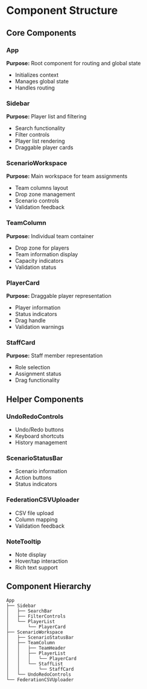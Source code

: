 # Component Structure

## Core Components

### App
**Purpose:** Root component for routing and global state
- Initializes context
- Manages global state
- Handles routing

### Sidebar
**Purpose:** Player list and filtering
- Search functionality
- Filter controls
- Player list rendering
- Draggable player cards

### ScenarioWorkspace
**Purpose:** Main workspace for team assignments
- Team columns layout
- Drop zone management
- Scenario controls
- Validation feedback

### TeamColumn
**Purpose:** Individual team container
- Drop zone for players
- Team information display
- Capacity indicators
- Validation status

### PlayerCard
**Purpose:** Draggable player representation
- Player information
- Status indicators
- Drag handle
- Validation warnings

### StaffCard
**Purpose:** Staff member representation
- Role selection
- Assignment status
- Drag functionality

## Helper Components

### UndoRedoControls
- Undo/Redo buttons
- Keyboard shortcuts
- History management

### ScenarioStatusBar
- Scenario information
- Action buttons
- Status indicators

### FederationCSVUploader
- CSV file upload
- Column mapping
- Validation feedback

### NoteTooltip
- Note display
- Hover/tap interaction
- Rich text support

## Component Hierarchy
```
App
├── Sidebar
│   ├── SearchBar
│   ├── FilterControls
│   └── PlayerList
│       └── PlayerCard
├── ScenarioWorkspace
│   ├── ScenarioStatusBar
│   ├── TeamColumn
│   │   ├── TeamHeader
│   │   ├── PlayerList
│   │   │   └── PlayerCard
│   │   └── StaffList
│   │       └── StaffCard
│   └── UndoRedoControls
└── FederationCSVUploader
``` 